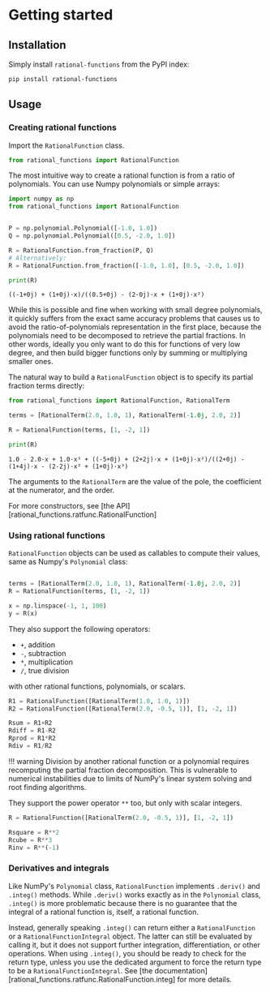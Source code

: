# Getting started

## Installation

Simply install `rational-functions` from the PyPI index:

```bash
pip install rational-functions
```

## Usage

### Creating rational functions

Import the `RationalFunction` class.

```py
from rational_functions import RationalFunction
```

The most intuitive way to create a rational function is from a ratio of polynomials. You can use Numpy polynomials or simple arrays:

```py
import numpy as np
from rational_functions import RationalFunction


P = np.polynomial.Polynomial([-1.0, 1.0])
Q = np.polynomial.Polynomial([0.5, -2.0, 1.0])

R = RationalFunction.from_fraction(P, Q)
# Alternatively:
R = RationalFunction.from_fraction([-1.0, 1.0], [0.5, -2.0, 1.0])

print(R)
```
```
((-1+0j) + (1+0j)·x)/((0.5+0j) - (2-0j)·x + (1+0j)·x²)
```

While this is possible and fine when working with small degree polynomials, it quickly suffers from the exact same accuracy problems that causes us to avoid the ratio-of-polynomials representation in the first place, because the polynomials need to be decomposed to retrieve the partial fractions. In other words, ideally you only want to do this for functions of very low degree, and then build bigger functions only by summing or multiplying smaller ones.

The natural way to build a `RationalFunction` object is to specify its partial fraction terms directly:

```py
from rational_functions import RationalFunction, RationalTerm

terms = [RationalTerm(2.0, 1.0, 1), RationalTerm(-1.0j, 2.0, 2)]

R = RationalFunction(terms, [1, -2, 1])

print(R)
```
```
1.0 - 2.0·x + 1.0·x² + ((-5+0j) + (2+2j)·x + (1+0j)·x²)/((2+0j) - (1+4j)·x - (2-2j)·x² + (1+0j)·x³)
```

The arguments to the `RationalTerm` are the value of the pole, the coefficient at the numerator, and the order.

For more constructors, see [the API][rational_functions.ratfunc.RationalFunction]

### Using rational functions

`RationalFunction` objects can be used as callables to compute their values, same as Numpy's `Polynomial` class:

```py

terms = [RationalTerm(2.0, 1.0, 1), RationalTerm(-1.0j, 2.0, 2)]
R = RationalFunction(terms, [1, -2, 1])

x = np.linspace(-1, 1, 100)
y = R(x)
```

They also support the following operators:

* `+`, addition
* `-`, subtraction
* `*`, multiplication
* `/`, true division

with other rational functions, polynomials, or scalars.

```py
R1 = RationalFunction([RationalTerm(1.0, 1.0, 1)])
R2 = RationalFunction([RationalTerm(2.0, -0.5, 1)], [1, -2, 1])

Rsum = R1+R2
Rdiff = R1-R2
Rprod = R1*R2
Rdiv = R1/R2
```

!!! warning
    Division by another rational function or a polynomial requires recomputing the partial fraction decomposition.
    This is vulnerable to numerical instabilities due to limits of NumPy's linear system solving and root finding
    algorithms.

They support the power operator `**` too, but only with scalar integers.

```py
R = RationalFunction([RationalTerm(2.0, -0.5, 1)], [1, -2, 1])

Rsquare = R**2
Rcube = R**3
Rinv = R**(-1)
```

### Derivatives and integrals

Like NumPy's `Polynomial` class, `RationalFunction` implements `.deriv()` and `.integ()` methods. While `.deriv()` works exactly as in the `Polynomial` class, `.integ()` is more problematic because there is no guarantee that the integral of a rational function is, itself, a rational function.

Instead, generally speaking `.integ()` can return either a `RationalFunction` or a `RationalFunctionIntegral` object. The latter can still be evaluated by calling it, but it does not support further integration, differentiation, or other operations. When using `.integ()`, you should be ready to check for the return type, unless you use the dedicated argument to force the return type to be a `RationalFunctionIntegral`. See [the documentation][rational_functions.ratfunc.RationalFunction.integ] for more details.
